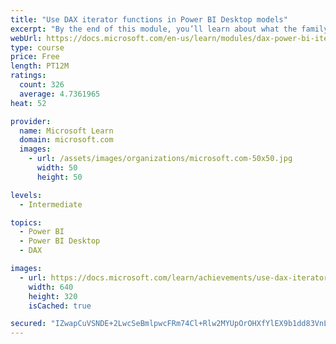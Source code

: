 ```yaml
---
title: "Use DAX iterator functions in Power BI Desktop models"
excerpt: "By the end of this module, you’ll learn about what the family of iterator functions can do and how to use them in your DAX calculations. Calculations will include custom summarizations, ranking, and concatenation."
webUrl: https://docs.microsoft.com/en-us/learn/modules/dax-power-bi-iterator-functions/
type: course
price: Free
length: PT12M
ratings:
  count: 326
  average: 4.7361965
heat: 52

provider:
  name: Microsoft Learn
  domain: microsoft.com
  images:
    - url: /assets/images/organizations/microsoft.com-50x50.jpg
      width: 50
      height: 50

levels:
  - Intermediate

topics:
  - Power BI
  - Power BI Desktop
  - DAX

images:
  - url: https://docs.microsoft.com/learn/achievements/use-dax-iterator-functions-power-bi-desktop-social.png
    width: 640
    height: 320
    isCached: true

secured: "IZwapCuVSNDE+2LwcSeBmlpwcFRm74Cl+Rlw2MYUpOrOHXfYlEX9b1dd83VnLL83V2M+e2O4q0vRZs1rM9QlNCaOmpcM5VxH2QmnnpTNH50ZEhmvOJd9OtyFzs3h1W5xRqEsf01P0SRYUFLDh/GmlCKWsLXHIGqOFebablglSi800hnBQ/BBd25iGYVbldpqgTeXe7kbKfpn0n5hJ/rKBTnxEJgTI7avfjwGrtOOewZiJrqZE1qLSc/ZMyztY9376UfF0Au91MXWQcSOhjIparMMPO4ENSs6pSskbivKtVO0wdd2xW9CLUdNJ8138JFeyxfGSFkE6o8sfaMgnveTG6J9ZZzezkS8KMfyQb8vdsV8hamHmfyEBjAL6lXPZebmSXXhCHOfJVscuFfzSYuvz/CuJDHgFvFFp689nUMtYVk=;HXcc56/+ymHKGmG8tHCE3g=="
---
```


